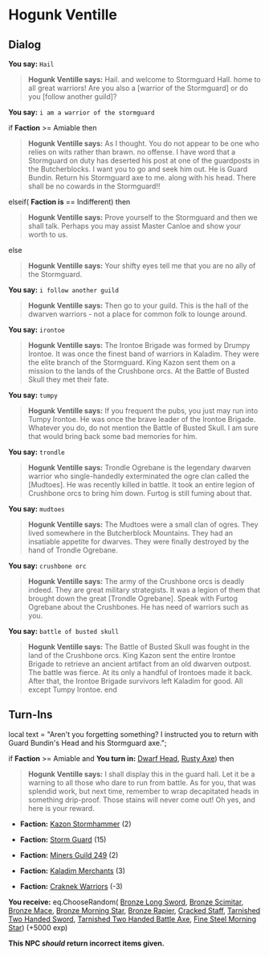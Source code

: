 # Hogunk Ventille
## Dialog

**You say:** `Hail`



>**Hogunk Ventille says:** Hail. and welcome to Stormguard Hall. home to all great warriors! Are you also a [warrior of the Stormguard] or do you [follow another guild]?

**You say:** `i am a warrior of the stormguard`



if **Faction** >= Amiable then



>**Hogunk Ventille says:** As I thought. You do not appear to be one who relies on wits rather than brawn. no offense. I have word that a Stormguard on duty has deserted his post at one of the guardposts in the Butcherblocks. I want you to go and seek him out. He is Guard Bundin. Return his Stormguard axe to me. along with his head. There shall be no cowards in the Stormguard!!


elseif( **Faction is** == Indifferent) then



>**Hogunk Ventille says:** Prove yourself to the Stormguard and then we shall talk.  Perhaps you may assist Master Canloe and show your worth to us.


else



>**Hogunk Ventille says:** Your shifty eyes tell me that you are no ally of the Stormguard.


**You say:** `i follow another guild`



>**Hogunk Ventille says:** Then go to your guild. This is the hall of the dwarven warriors - not a place for common folk to lounge around.

**You say:** `irontoe`



>**Hogunk Ventille says:** The Irontoe Brigade was formed by Drumpy Irontoe. It was once the finest band of warriors in Kaladim. They were the elite branch of the Stormguard. King Kazon sent them on a mission to the lands of the Crushbone orcs. At the Battle of Busted Skull they met their fate.

**You say:** `tumpy`



>**Hogunk Ventille says:** If you frequent the pubs, you just may run into Tumpy Irontoe. He was once the brave leader of the Irontoe Brigade. Whatever you do, do not mention the Battle of Busted Skull. I am sure that would bring back some bad memories for him.

**You say:** `trondle`



>**Hogunk Ventille says:** Trondle Ogrebane is the legendary dwarven warrior who single-handedly exterminated the ogre clan called the [Mudtoes]. He was recently killed in battle. It took an entire legion of Crushbone orcs to bring him down. Furtog is still fuming about that.

**You say:** `mudtoes`



>**Hogunk Ventille says:** The Mudtoes were a small clan of ogres. They lived somewhere in the Butcherblock Mountains. They had an insatiable appetite for dwarves. They were finally destroyed by the hand of Trondle Ogrebane.

**You say:** `crushbone orc`



>**Hogunk Ventille says:** The army of the Crushbone orcs is deadly indeed. They are great military strategists. It was a legion of them that brought down the great [Trondle Ogrebane]. Speak with Furtog Ogrebane about the Crushbones. He has need of warriors such as you.

**You say:** `battle of busted skull`



>**Hogunk Ventille says:** The Battle of Busted Skull was fought in the land of the Crushbone orcs.  King Kazon sent the entire Irontoe Brigade to retrieve an ancient artifact from an old dwarven outpost.  The battle was fierce.  At its only a handful of Irontoes made it back.  After that, the Irontoe Brigade survivors left Kaladim for good.  All except Tumpy Irontoe.
end

## Turn-Ins



local text = "Aren't you forgetting something? I instructed you to return with Guard Bundin's Head and his Stormguard axe.";



if **Faction** >= Amiable and  **You turn in:** [Dwarf Head](/item/12156), [Rusty Axe](/item/5014)) then


>**Hogunk Ventille says:** I shall display this in the guard hall. Let it be a warning to all those who dare to run from battle. As for you, that was splendid work, but next time, remember to wrap decapitated heads in something drip-proof. Those stains will never come out! Oh yes, and here is your reward.


* __Faction:__ [Kazon Stormhammer](/faction/274) (2)


* __Faction:__ [Storm Guard](/faction/312) (15)


* __Faction:__ [Miners Guild 249](/faction/293) (2)


* __Faction:__ [Kaladim Merchants](/faction/5025) (3)


* __Faction:__ [Craknek Warriors](/faction/232) (-3)


 **You receive:** eq.ChooseRandom( [Bronze Long Sword](/item/5027), [Bronze Scimitar](/item/5034), [Bronze Mace](/item/6019), [Bronze Morning Star](/item/6024), [Bronze Rapier](/item/7013), [Cracked Staff](/item/6018), [Tarnished Two Handed Sword](/item/5070), [Tarnished Two Handed Battle Axe](/item/5071), [Fine Steel Morning Star](/item/6351)) (+5000 exp)

**This NPC *should* return incorrect items given.**
